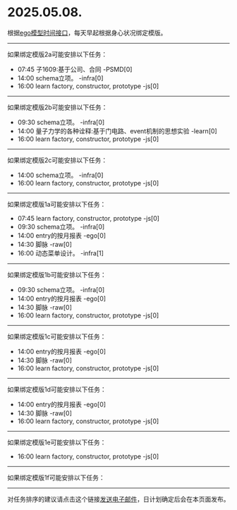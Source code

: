 # 2025.05.08.

根据[ego模型时间接口](https://gitee.com/hyg/blog/blob/master/timeflow.md)，每天早起根据身心状况绑定模版。

---
如果绑定模版2a可能安排以下任务：

- 07:45	子1609:基于公司、合同 -PSMD[0]
- 14:00	schema立项。 -infra[0]
- 16:00	learn factory, constructor, prototype -js[0]

---
如果绑定模版2b可能安排以下任务：

- 09:30	schema立项。 -infra[0]
- 14:00	量子力学的各种诠释:基于门电路、event机制的思想实验 -learn[0]
- 16:00	learn factory, constructor, prototype -js[0]

---
如果绑定模版2c可能安排以下任务：

- 14:00	schema立项。 -infra[0]
- 16:00	learn factory, constructor, prototype -js[0]

---
如果绑定模版1a可能安排以下任务：

- 07:45	learn factory, constructor, prototype -js[0]
- 09:30	schema立项。 -infra[0]
- 14:00	entry的按月报表 -ego[0]
- 14:30	脚脉 -raw[0]
- 16:00	动态菜单设计。 -infra[1]

---
如果绑定模版1b可能安排以下任务：

- 09:30	schema立项。 -infra[0]
- 14:00	entry的按月报表 -ego[0]
- 14:30	脚脉 -raw[0]
- 16:00	learn factory, constructor, prototype -js[0]

---
如果绑定模版1c可能安排以下任务：

- 14:00	entry的按月报表 -ego[0]
- 14:30	脚脉 -raw[0]
- 16:00	learn factory, constructor, prototype -js[0]

---
如果绑定模版1d可能安排以下任务：

- 14:00	entry的按月报表 -ego[0]
- 14:30	脚脉 -raw[0]
- 16:00	learn factory, constructor, prototype -js[0]

---
如果绑定模版1e可能安排以下任务：

- 16:00	learn factory, constructor, prototype -js[0]

---
如果绑定模版1f可能安排以下任务：


---
对任务排序的建议请点击这个链接<a href="mailto:huangyg@mars22.com?subject=关于2025.05.08.任务排序的建议&body=date: 2025.05.08.%0D%0Afile: ../../blog/release/time/d.20250508.md%0D%0A---请勿修改邮件主题及以上内容---%0D%0A">发送电子邮件</a>，日计划确定后会在本页面发布。